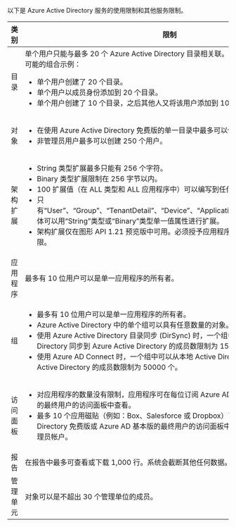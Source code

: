 以下是 Azure Active Directory 服务的使用限制和其他服务限制。

| 类别 | 限制 |
|---|---|
| 目录 | 单个用户只能与最多 20 个 Azure Active Directory 目录相关联。<br />可能的组合示例：<ul> <li>单个用户创建了 20 个目录。</li><li>单个用户以成员身份添加到 20 个目录。</li><li>单个用户创建了 10 个目录，之后其他人又将该用户添加到 10 个不同的目录。</li></ul> |  
| 对象 | <ul><li>在使用 Azure Active Directory 免费版的单一目录中最多可以使用 500,000 个对象。</li><li>非管理员用户最多可以创建 250 个用户。</li></ul> |
| 架构扩展 | <ul><li>String 类型扩展最多只能有 256 个字符。</li><li>Binary 类型扩展限制在 256 字节以内。</li><li>100 扩展值（在 ALL 类型和 ALL 应用程序中）可以编写到任何单一对象中。</li><li>只有“User”、“Group”、“TenantDetail”、“Device”、“Application”和“ServicePrincipal”实体可以用“String”类型或“Binary”类型单一值属性进行扩展。</li><li>架构扩展仅在图形 API 1.21 预览版中可用。必须授予应用程序编写访问注册扩展的权限。</li></ul> |
| 应用程序 | 最多有 10 位用户可以是单一应用程序的所有者。 |
| 组 | <ul><li>最多有 10 位用户可以是单一应用程序的所有者。</li><li>Azure Active Directory 中的单个组可以具有任意数量的对象。</li><li>使用 Azure Active Directory 目录同步 (DirSync) 时，一个组中可以从本地 Active Directory 同步到 Azure Active Directory 的成员数限制为 15000 个。</li><li>使用 Azure AD Connect 时，一个组中可以从本地 Active Directory 同步到 Azure Active Directory 的成员数限制为 50000 个。</li></ul> |
| 访问面板 | <ul><li>对应用程序的数量没有限制，应用程序可在每位订阅 Azure AD Premium 或企业移动套件的最终用户的访问面板中查看。</li><li>最多 10 个应用磁贴（例如：Box、Salesforce 或 Dropbox）可在每位使用 Azure Active Directory 免费版或 Azure AD 基本版的最终用户的访问面板中查看。此限制不适用于管理员帐户。</li></ul> |
| 报告 | 在报告中最多可查看或下载 1,000 行。系统会截断其他任何数据。 |
| 管理单元 | 对象可以是不超出 30 个管理单位的成员。 |

<!---HONumber=Mooncake_0227_2017-->
<!---Update_Description: wording update -->